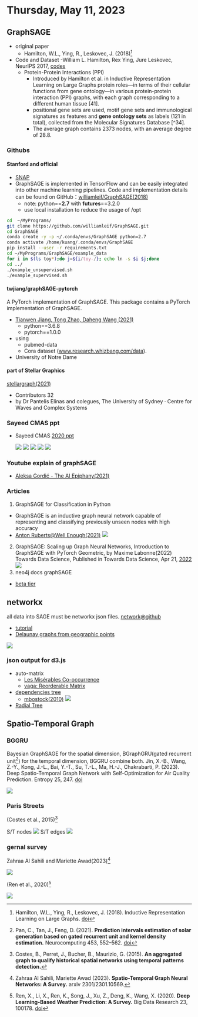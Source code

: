 # Thursday, May 11, 2023

## GraphSAGE

- original paper
  - Hamilton, W.L., Ying, R., Leskovec, J. (2018)[^1]
- Code and Dataset
  -William L. Hamilton, Rex Ying, Jure Leskovec, NeurIPS 2017, [codes](https://paperswithcode.com/paper/inductive-representation-learning-on-large#code)
  - Protein-Protein Interactions (PPI)
    - Introduced by Hamilton et al. in Inductive Representation Learning on Large Graphs protein roles—in terms of their cellular functions from gene ontology—in various protein-protein interaction (PPI) graphs, with each graph corresponding to a different human tissue [41]. 
    - positional gene sets are used, motif gene sets and immunological signatures as features and **gene ontology sets** as labels (121 in total), collected from the Molecular Signatures Database [^34]. 
    - The average graph contains 2373 nodes, with an average degree of 28.8.

### Githubs

#### Stanford and official

- [SNAP](https://snap.stanford.edu/graphsage/)
- GraphSAGE is implemented in TensorFlow and can be easily integrated into other machine learning pipelines. Code and implementation details can be found on GitHub：[williamleif/GraphSAGE(2018)](https://github.com/williamleif/GraphSAGE)
  - note: python==**2.7** with **futures**==3.2.0
  - use local installation to reduce the usage of /opt

```bash
cd  ~/MyPrograms/
git clone https://github.com/williamleif/GraphSAGE.git
cd GraphSAGE
conda create -y -p ~/.conda/envs/GraphSAGE python=2.7
conda activate /home/kuang/.conda/envs/GraphSAGE
pip install --user -r requirements.txt
cd ~/MyPrograms/GraphSAGE/example_data
for i in $(ls toy*);do j=${i/toy-/}; echo ln -s $i $j;done
cd ../
./example_unsupervised.sh
./example_supervised.sh
```  

#### twjiang/graphSAGE-pytorch

A PyTorch implementation of GraphSAGE. This package contains a PyTorch implementation of GraphSAGE.
  - [Tianwen Jiang, Tong Zhao, Daheng Wang (2021)](https://github.com/twjiang/graphSAGE-pytorch)
    - python==3.6.8
    - pytorch==1.0.0
  - using
    - pubmed-data
    -  Cora dataset (www.research.whizbang.com/data).
  - University of Notre Dame

#### part of Stellar Graphics

[stellargraph(2021)](https://github.com/stellargraph/stellargraph)
  - Contributors 32
  - by Dr Pantelis Elinas and colegues, The University of Sydney · Centre for Waves and Complex Systems

### Sayeed CMAS ppt

- Sayeed CMAS [2020 ppt](https://www.cmascenter.org/conference/2020/slides/yunsoo_choi_uh_novel-cmaq-cnn-2020.pdf)

  ![](../attachments/2023-05-11-08-15-10.png)
  ![](../attachments/2023-05-11-08-16-01.png)
  ![](../attachments/2023-05-11-08-19-59.png)
  ![](../attachments/2023-05-11-08-32-29.png)
  ![](../attachments/2023-05-11-08-34-52.png)

### Youtube explain of graphSAGE
- [Aleksa Gordić - The AI Epiphany(2021)](https://www.youtube.com/watch?v=vinQCnizqDA)

### Articles

1. GraphSAGE for Classification in Python
  - GraphSAGE is an inductive graph neural network capable of representing and classifying previously unseen nodes with high accuracy
   - [Anton Ruberts@Well Enough(2021)](https://antonsruberts.github.io/graph/graphsage/)
![](../attachments/2023-05-12-14-16-17.png)
2. GraphSAGE: Scaling up Graph Neural Networks, Introduction to GraphSAGE with PyTorch Geometric, by Maxime Labonne(2022)
Towards Data Science, Published in Towards Data Science, Apr 21, [2022](https://towardsdatascience.com/introduction-to-graphsage-in-python-a9e7f9ecf9d7)
![](https://miro.medium.com/v2/resize:fit:1400/format:webp/1*8TFvXqI2uTq8t-ISMu1e3Q.jpeg)
3. neo4j docs graphSAGE
  - [ beta tier](https://neo4j.com/docs/graph-data-science/current/machine-learning/node-embeddings/graph-sage/)

## networkx

all data into SAGE must be networkx json files.
[network@github](https://github.com/networkx/networkx)
  - [tutorial](https://networkx.org/documentation/latest/tutorial.html)
  - [Delaunay graphs from geographic points](https://networkx.org/documentation/latest/auto_examples/geospatial/plot_delaunay.html#sphx-glr-auto-examples-geospatial-plot-delaunay-py)


![](../attachments/2023-05-11-16-13-05.png)

### json output for d3.js

- auto-matrix 
  - [Les Misérables Co-occurrence](https://bost.ocks.org/mike/miserables/)
  - [vaga: Reorderable Matrix](https://vega.github.io/vega/examples/reorderable-matrix/)
- [dependencies tree](https://cs.stanford.edu/people/mbostock/iv/dependency-tree.html)
  - [mbostock(2010)](https://github.com/mbostock/dependency-tree)
  ![](../attachments/2023-05-12-13-16-48.png)
- [Radial Tree](https://vega.github.io/vega/examples/radial-tree-layout/)

[^1]: Hamilton, W.L., Ying, R., Leskovec, J. (2018). Inductive Representation Learning on Large Graphs. [doi](https://doi.org/10.48550/arXiv.1706.02216)

## Spatio-Temporal Graph

### BGGRU

Bayesian GraphSAGE for the spatial dimension, BGraphGRU(gated recurrent unit[^5]) for the temporal dimension, BGGRU combine both.
Jin, X.-B., Wang, Z.-Y., Kong, J.-L., Bai, Y.-T., Su, T.-L., Ma, H.-J., Chakrabarti, P. (2023). Deep Spatio-Temporal Graph Network with Self-Optimization for Air Quality Prediction. Entropy 25, 247. [doi](https://doi.org/10.3390/e25020247)

![](https://www.mdpi.com/entropy/entropy-25-00247/article_deploy/html/images/entropy-25-00247-g001.png)

### Paris Streets

(Costes et al., 2015)[^2]

S/T nodes
![](../attachments/2023-05-12-15-35-02.png)
S/T edges
![](../attachments/2023-05-12-15-36-39.png)

### gernal survey

Zahraa Al Sahili and Mariette Awad(2023)[^3]

![](../attachments/2023-05-12-15-49-58.png)

(Ren et al., 2020)[^4]

![](../attachments/2023-05-12-16-22-01.png)

[^2]: Costes, B., Perret, J., Bucher, B., Maurizio, G. (2015). **An aggregated graph to qualify historical spatial networks using temporal patterns detection.**
[^3]: Zahraa Al Sahili, Mariette Awad (2023). **Spatio-Temporal Graph Neural Networks: A Survey.** arxiv 2301/2301.10569.
[^4]: Ren, X., Li, X., Ren, K., Song, J., Xu, Z., Deng, K., Wang, X. (2020). **Deep Learning-Based Weather Prediction: A Survey.** Big Data Research 23, 100178. [doi](https://doi.org/10.1016/j.bdr.2020.100178)
[^5]: Pan, C., Tan, J., Feng, D. (2021). **Prediction intervals estimation of solar generation based on gated recurrent unit and kernel density estimation.** Neurocomputing 453, 552–562. [doi](https://doi.org/10.1016/j.neucom.2020.10.027)
